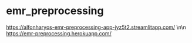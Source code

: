 # emr_preprocessing

https://alfonharyos-emr-preprocessing-app-jyz5t2.streamlitapp.com/
\n\n
https://emr-preprocessing.herokuapp.com/
